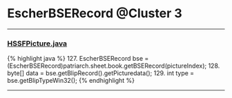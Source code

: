 # EscherBSERecord @Cluster 3

***

### [HSSFPicture.java](https://searchcode.com/codesearch/view/15642330/)
{% highlight java %}
127. EscherBSERecord bse = (EscherBSERecord)patriarch.sheet.book.getBSERecord(pictureIndex);
128. byte[] data = bse.getBlipRecord().getPicturedata();
129. int type = bse.getBlipTypeWin32();
{% endhighlight %}

***

